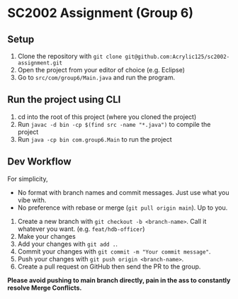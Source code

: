 # SC2002 Assignment (Group 6)

## Setup
1. Clone the repository with `git clone git@github.com:Acrylic125/sc2002-assignment.git`
1. Open the project from your editor of choice (e.g. Eclipse)
1. Go to `src/com/group6/Main.java` and run the program.

## Run the project using CLI
1. cd into the root of this project (where you cloned the project)
1. Run `javac -d bin -cp $(find src -name "*.java")` to compile the project
1. Run `java -cp bin com.group6.Main` to run the project

## Dev Workflow
For simplicity, 
- No format with branch names and commit messages. Just use what you vibe with.
- No preference with rebase or merge (`git pull origin main`). Up to you.

1. Create a new branch with `git checkout -b <branch-name>`. Call it whatever you want. (e.g. `feat/hdb-officer`)
1. Make your changes
1. Add your changes with `git add .`.
1. Commit your changes with `git commit -m "Your commit message"`.
1. Push your changes with `git push origin <branch-name>`.
1. Create a pull request on GitHub then send the PR to the group.

**Please avoid pushing to main branch directly, pain in the ass to constantly resolve Merge Conflicts.**

